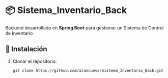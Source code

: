 # 📦 Sistema_Inventario_Back
Backend desarrollado en **Spring Boot** para gestionar un Sistema de Control de Inventario

## 🚀 Instalación
1. Clonar el repositorio:
   ```sh
   git clone https://github.com/alancueva/Sistema_Inventario_Back.git
